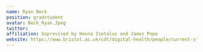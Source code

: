 ```yaml
---
name: Ryan Beck
position: gradstudent 
avatar: Beck_Ryan.Jpeg
twitter: 
affiliation: Suprevised by Hanna Isotalus and James Pope 
website: https://www.bristol.ac.uk/cdt/digital-health/people/current-students/ryan-beck/
---
```

